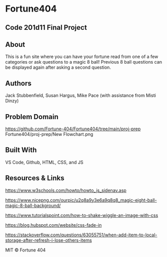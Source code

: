 # Fortune404

## **Code 201d11 Final Project**

## About

This is a fun site where you can have your fortune read from one of a few categories or ask questions to a magic 8 ball!  Previous 8 ball questions can be displayed again after asking a second question.

## Authors

Jack Stubbenfield, Susan Hargus, Mike Pace (with assistance from Misti Dinzy)

## Problem Domain

https://github.com/Fortune-404/Fortune404/tree/main/proj-prep
Fortune404/proj-prep/New Flowchart.png

## Built With

VS Code, Github, HTML, CSS, and JS

## Resources & Links

https://www.w3schools.com/howto/howto_js_sidenav.asp

https://www.nicepng.com/ourpic/u2q8a9y3e6a9q8q8_magic-eight-ball-magic-8-ball-background/

https://www.tutorialspoint.com/how-to-shake-wiggle-an-image-with-css

https://blog.hubspot.com/website/css-fade-in

https://stackoverflow.com/questions/63055751/when-add-item-to-local-storage-after-refresh-i-lose-others-items

MIT &copy; Fortune 404
